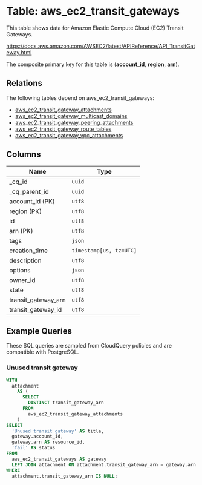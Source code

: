 # Table: aws_ec2_transit_gateways

This table shows data for Amazon Elastic Compute Cloud (EC2) Transit Gateways.

https://docs.aws.amazon.com/AWSEC2/latest/APIReference/API_TransitGateway.html

The composite primary key for this table is (**account_id**, **region**, **arn**).

## Relations

The following tables depend on aws_ec2_transit_gateways:
  - [aws_ec2_transit_gateway_attachments](aws_ec2_transit_gateway_attachments)
  - [aws_ec2_transit_gateway_multicast_domains](aws_ec2_transit_gateway_multicast_domains)
  - [aws_ec2_transit_gateway_peering_attachments](aws_ec2_transit_gateway_peering_attachments)
  - [aws_ec2_transit_gateway_route_tables](aws_ec2_transit_gateway_route_tables)
  - [aws_ec2_transit_gateway_vpc_attachments](aws_ec2_transit_gateway_vpc_attachments)

## Columns

| Name          | Type          |
| ------------- | ------------- |
|_cq_id|`uuid`|
|_cq_parent_id|`uuid`|
|account_id (PK)|`utf8`|
|region (PK)|`utf8`|
|id|`utf8`|
|arn (PK)|`utf8`|
|tags|`json`|
|creation_time|`timestamp[us, tz=UTC]`|
|description|`utf8`|
|options|`json`|
|owner_id|`utf8`|
|state|`utf8`|
|transit_gateway_arn|`utf8`|
|transit_gateway_id|`utf8`|

## Example Queries

These SQL queries are sampled from CloudQuery policies and are compatible with PostgreSQL.

### Unused transit gateway

```sql
WITH
  attachment
    AS (
      SELECT
        DISTINCT transit_gateway_arn
      FROM
        aws_ec2_transit_gateway_attachments
    )
SELECT
  'Unused transit gateway' AS title,
  gateway.account_id,
  gateway.arn AS resource_id,
  'fail' AS status
FROM
  aws_ec2_transit_gateways AS gateway
  LEFT JOIN attachment ON attachment.transit_gateway_arn = gateway.arn
WHERE
  attachment.transit_gateway_arn IS NULL;
```


